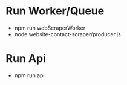 # Run Worker/Queue
 - npm run webScraperWorker
 - node website-contact-scraper/producer.js

# Run Api
 - npm run api